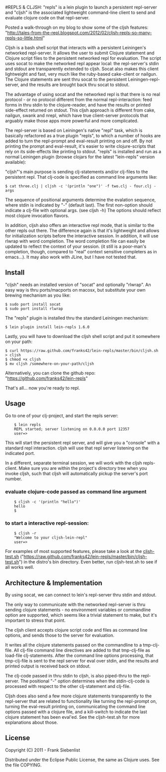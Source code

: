 #REPLS & CLJSH: "repls" is a lein plugin to launch a persistent repl-server and "cljsh" is the associated lightweight command-line client to send and evaluate clojure code on that repl-server.

Posted a walk-through on my blog to show some of the cljsh features: "http://tales-from-the-repl.blogspot.com/2012/02/cljsh-repls-so-many-repls-so-little.html"

Cljsh is a bash shell script that interacts with a persistent Leiningen's networked repl-server. It allows the user to submit Clojure statement and Clojure script files to the persistent networked repl for evaluation. The script uses socat to make the networked repl appear local: the repl-server's stdin and stdout are transparently extended to cljsh. Socat also makes this client lightweight and fast, very much like the ruby-based cake-client or nailgun. The Clojure statements are sent thru socat to the persistent Leiningen-repl-server, and the results are brought back thru socat to stdout.

The advantage of using socat and the networked repl is that there is no real protocol - or no protocol different from the normal repl-interaction: feed forms in thru stdin to the clojure-reader, and have the results or printed side-effect returned on stdout. This cljsh approach is different from cake, nailgun, swank and nrepl, which have true client-server protocols that arguably make those apps more powerful and more complicated.

The repl-server is based on Leiningen's native "repl" task, which is basically refactored as a true plugin "repls", to which a number of hooks are added to turn the repl-prompt and eval-result printing on and off. By not printing the prompt and eval-result, it's easier to write clojure-scripts that rely on its side-effects like printing to stdout. "repls" is installed and run as a normal Leiningen plugin (browse clojars for the latest "lein-repls" version available):

"cljsh"'s main purpose is sending clj-statements and/or clj-files to the persistent repl. That clj-code is specified as command line arguments like:


  	$ cat three.clj | cljsh -c '(println "one")' -f two.clj - four.clj -args  


The sequence of positional arguments determine the evalation sequence, where stdin is indicated by "-" (default last). The first non-option should indicate a clj-file with optional args. (see cljsh -h) The options should reflect most clojure invocation flavors.

In addition, cljsh also offers an interactive repl mode, that is similar to the other repls out there. The difference again is that it's lightweight and allows for initialization scripts before the interactive session. In addition, it will use rlwrap with word completion. The word completion file can easily be updated to reflect the context of your session. (it still is a poor-man's completion, though, compared to "real" context sensitive completers as in emacs...). It may also work with JLine, but I have not tested that.

## Install

"cljsh" needs an installed version of "socat" and optionally "rlwrap".
An easy way is thru ports/macports on macosx, but substitute your own brewing mechanism as you like:


    $ sudo port install socat  
    $ sudo port install rlwrap  


The "repls" plugin is installed thru the standard Leiningen mechanism:


    $ lein plugin install lein-repls 1.6.0  


Lastly, you will have to download the cljsh shell script and put it somewhere on your path:  


   	$ curl https://raw.github.com/franks42/lein-repls/master/bin/cljsh.sh > cljsh  
   	$ chmod +x cljsh  
   	$ mv cljsh /somewhere-on-your-path/cljsh  


Alternatively, you can clone the github repo: "https://github.com/franks42/lein-repls"
	
That's all... now you're ready to repl.

## Usage

Go to one of your clj-project, and start the repls server:


		$ lein repls  
		REPL started; server listening on 0.0.0.0 port 12357 
		user=>  


This will start the persistent repl server, and will give you a "console" with a standard repl interaction. cljsh will use that repl server listening on the indicated port.

In a different, separate terminal session, we will work with the cljsh repls-client. Make sure you are within the project's directory tree when you invoke cljsh, such that cljsh will automatically pickup the server's port number.

### evaluate clojure-code passed as command line argument


		$ cljsh -c '(println "hello")'
		hello
		$


### to start a interactive repl-session:


		$ cljsh -r
		"Welcome to your cljsh-lein-repl"
		user=>


For examples of most supported features, please take a look at the [cljsh-test.sh](https://raw.github.com/franks42/lein-repls/master/bin/cljsh-test.sh) ("https://raw.github.com/franks42/lein-repls/master/bin/cljsh-test.sh") in the distro's bin directory. Even better, run cljsh-test.sh to see if all works well.


## Architecture & Implementation

By using socat, we can connect to lein's repl-server thru stdin and stdout.

The only way to communicate with the networked repl-server is thru sending clojure statements - no environment variables or commandline option are supported, which seems like a trivial statement to make, but it's important to stress that point. 

The cljsh client accepts clojure script code and files as command line options, and  sends those to the server for evaluation.

It writes all the clojure statements passed on the commandline to a tmp-clj-file. All clj-file command line directives are added to that tmp-clj-file as load-file clj-statements. After the command line options processing, that tmp-clj-file is sent to the repl server for eval over stdin, and the results and printed output is received back on stdout.

The clj-code passed in thru stdin to cljsh, is also piped-thru to the repl-server. The positional "-" option determines when the stdin-clj-code is processed with respect to the other clj-statement and clj-file.

Cljsh does also send a few more clojure statements transparently to the repl-server that are related to functionality like turning the repl-prompt on, turning the eval-result printing on, communicating the command line options passed with a clojure file, and a kill-switch to indicate the last clojure statement has been eval'ed.
See the cljsh-test.sh for more explanations about those.

## License

Copyright (C) 2011 - Frank Siebenlist

Distributed under the Eclipse Public License, the same as Clojure
uses. See the file COPYING.
